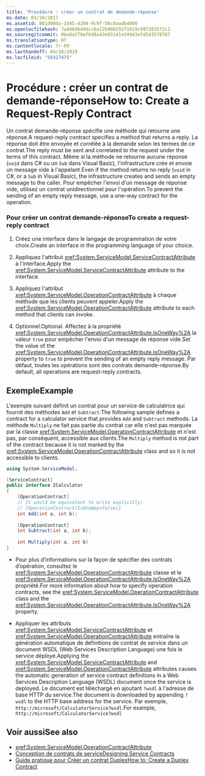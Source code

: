 ```yaml
---
title: 'Procédure : créer un contrat de demande-réponse'
ms.date: 03/30/2017
ms.assetid: 801d90da-3d45-4284-9c9f-56c8aadb4060
ms.openlocfilehash: 7a446db49dcc6a12b900292f1b19c9973835f2c1
ms.sourcegitcommit: 0be8a279af6d8a43e03141e349d3efd5d35f8767
ms.translationtype: HT
ms.contentlocale: fr-FR
ms.lasthandoff: 04/18/2019
ms.locfileid: "59327475"
---
```

# <a name="how-to-create-a-request-reply-contract"></a><span data-ttu-id="b1d84-102">Procédure : créer un contrat de demande-réponse</span><span class="sxs-lookup"><span data-stu-id="b1d84-102">How to: Create a Request-Reply Contract</span></span>
<span data-ttu-id="b1d84-103">Un contrat demande-réponse spécifie une méthode qui retourne une réponse.</span><span class="sxs-lookup"><span data-stu-id="b1d84-103">A request-reply contract specifies a method that returns a reply.</span></span> <span data-ttu-id="b1d84-104">La réponse doit être envoyée et corrélée à la demande selon les termes de ce contrat.</span><span class="sxs-lookup"><span data-stu-id="b1d84-104">The reply must be sent and correlated to the request under the terms of this contract.</span></span> <span data-ttu-id="b1d84-105">Même si la méthode ne retourne aucune réponse (`void` dans C# ou un `Sub` dans Visual Basic), l'infrastructure crée et envoie un message vide à l'appelant.</span><span class="sxs-lookup"><span data-stu-id="b1d84-105">Even if the method returns no reply (`void` in C#, or a `Sub` in Visual Basic), the infrastructure creates and sends an empty message to the caller.</span></span> <span data-ttu-id="b1d84-106">Pour empêcher l'envoi d'un message de réponse vide, utilisez un contrat unidirectionnel pour l'opération.</span><span class="sxs-lookup"><span data-stu-id="b1d84-106">To prevent the sending of an empty reply message, use a one-way contract for the operation.</span></span>  
  
### <a name="to-create-a-request-reply-contract"></a><span data-ttu-id="b1d84-107">Pour créer un contrat demande-réponse</span><span class="sxs-lookup"><span data-stu-id="b1d84-107">To create a request-reply contract</span></span>  
  
1. <span data-ttu-id="b1d84-108">Créez une interface dans le langage de programmation de votre choix.</span><span class="sxs-lookup"><span data-stu-id="b1d84-108">Create an interface in the programming language of your choice.</span></span>  
  
2. <span data-ttu-id="b1d84-109">Appliquez l'attribut <xref:System.ServiceModel.ServiceContractAttribute> à l'interface.</span><span class="sxs-lookup"><span data-stu-id="b1d84-109">Apply the <xref:System.ServiceModel.ServiceContractAttribute> attribute to the interface.</span></span>  
  
3. <span data-ttu-id="b1d84-110">Appliquez l'attribut <xref:System.ServiceModel.OperationContractAttribute> à chaque méthode que les clients peuvent appeler.</span><span class="sxs-lookup"><span data-stu-id="b1d84-110">Apply the <xref:System.ServiceModel.OperationContractAttribute> attribute to each method that clients can invoke.</span></span>  
  
4. <span data-ttu-id="b1d84-111">Optionnel.</span><span class="sxs-lookup"><span data-stu-id="b1d84-111">Optional.</span></span> <span data-ttu-id="b1d84-112">Affectez à la propriété <xref:System.ServiceModel.OperationContractAttribute.IsOneWay%2A> la valeur `true` pour empêcher l'envoi d'un message de réponse vide.</span><span class="sxs-lookup"><span data-stu-id="b1d84-112">Set the value of the <xref:System.ServiceModel.OperationContractAttribute.IsOneWay%2A> property to `true` to prevent the sending of an empty reply message.</span></span> <span data-ttu-id="b1d84-113">Par défaut, toutes les opérations sont des contrats demande-réponse.</span><span class="sxs-lookup"><span data-stu-id="b1d84-113">By default, all operations are request-reply contracts.</span></span>  
  
## <a name="example"></a><span data-ttu-id="b1d84-114">Exemple</span><span class="sxs-lookup"><span data-stu-id="b1d84-114">Example</span></span>  
 <span data-ttu-id="b1d84-115">L'exemple suivant définit un contrat pour un service de calculatrice qui fournit des méthodes `Add` et `Subtract`.</span><span class="sxs-lookup"><span data-stu-id="b1d84-115">The following sample defines a contract for a calculator service that provides `Add` and `Subtract` methods.</span></span> <span data-ttu-id="b1d84-116">La méthode `Multiply` ne fait pas partie du contrat car elle n'est pas marquée par la classe <xref:System.ServiceModel.OperationContractAttribute> et n'est pas, par conséquent, accessible aux clients.</span><span class="sxs-lookup"><span data-stu-id="b1d84-116">The `Multiply` method is not part of the contract because it is not marked by the <xref:System.ServiceModel.OperationContractAttribute> class and so it is not accessible to clients.</span></span>  
  
```csharp
using System.ServiceModel;

[ServiceContract]
public interface ICalculator
{
    [OperationContract]
    // It would be equivalent to write explicitly:
    // [OperationContract(IsOneWay=false)]
    int Add(int a, int b);
    
    [OperationContract]
    int Subtract(int a, int b);
    
    int Multiply(int a, int b)
}
```
  
-   <span data-ttu-id="b1d84-117">Pour plus d’informations sur la façon de spécifier des contrats d’opération, consultez le <xref:System.ServiceModel.OperationContractAttribute> classe et le <xref:System.ServiceModel.OperationContractAttribute.IsOneWay%2A> propriété.</span><span class="sxs-lookup"><span data-stu-id="b1d84-117">For more information about how to specify operation contracts, see the <xref:System.ServiceModel.OperationContractAttribute> class and the <xref:System.ServiceModel.OperationContractAttribute.IsOneWay%2A> property.</span></span>  
  
-   <span data-ttu-id="b1d84-118">Appliquer les attributs <xref:System.ServiceModel.ServiceContractAttribute> et <xref:System.ServiceModel.OperationContractAttribute> entraîne la génération automatique de définitions de contrat de service dans un document WSDL (Web Services Description Language) une fois le service déployé.</span><span class="sxs-lookup"><span data-stu-id="b1d84-118">Applying the <xref:System.ServiceModel.ServiceContractAttribute> and <xref:System.ServiceModel.OperationContractAttribute> attributes causes the automatic generation of service contract definitions in a Web Services Description Language (WSDL) document once the service is deployed.</span></span> <span data-ttu-id="b1d84-119">Le document est téléchargé en ajoutant `?wsdl` à l'adresse de base HTTP du service.</span><span class="sxs-lookup"><span data-stu-id="b1d84-119">The document is downloaded by appending `?wsdl` to the HTTP base address for the service.</span></span> <span data-ttu-id="b1d84-120">Par exemple, `http://microsoft/CalculatorService?wsdl`.</span><span class="sxs-lookup"><span data-stu-id="b1d84-120">For example, `http://microsoft/CalculatorService?wsdl`</span></span>  
  
## <a name="see-also"></a><span data-ttu-id="b1d84-121">Voir aussi</span><span class="sxs-lookup"><span data-stu-id="b1d84-121">See also</span></span>

- <xref:System.ServiceModel.OperationContractAttribute>
- [<span data-ttu-id="b1d84-122">Conception de contrats de service</span><span class="sxs-lookup"><span data-stu-id="b1d84-122">Designing Service Contracts</span></span>](../../../../docs/framework/wcf/designing-service-contracts.md)
- [<span data-ttu-id="b1d84-123">Guide pratique pour Créer un contrat Duplex</span><span class="sxs-lookup"><span data-stu-id="b1d84-123">How to: Create a Duplex Contract</span></span>](../../../../docs/framework/wcf/feature-details/how-to-create-a-duplex-contract.md)
